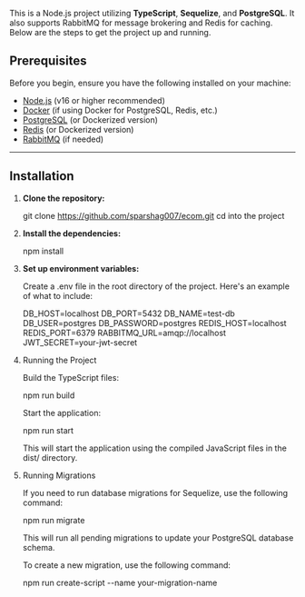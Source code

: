 This is a Node.js project utilizing **TypeScript**, **Sequelize**, and **PostgreSQL**. It also supports RabbitMQ for message brokering and Redis for caching. Below are the steps to get the project up and running.

## Prerequisites

Before you begin, ensure you have the following installed on your machine:

- [Node.js](https://nodejs.org/) (v16 or higher recommended)
- [Docker](https://www.docker.com/get-started) (if using Docker for PostgreSQL, Redis, etc.)
- [PostgreSQL](https://www.postgresql.org/download/) (or Dockerized version)
- [Redis](https://redis.io/download) (or Dockerized version)
- [RabbitMQ](https://www.rabbitmq.com/download.html) (if needed)

---

## Installation

1. **Clone the repository:**

   git clone https://github.com/sparshag007/ecom.git
   cd into the project

2. **Install the dependencies:**

    npm install

3. **Set up environment variables:**

    Create a .env file in the root directory of the project. Here's an example of what to include:

   DB_HOST=localhost
   DB_PORT=5432
   DB_NAME=test-db
   DB_USER=postgres
   DB_PASSWORD=postgres
   REDIS_HOST=localhost
   REDIS_PORT=6379
   RABBITMQ_URL=amqp://localhost
   JWT_SECRET=your-jwt-secret

4. Running the Project

    Build the TypeScript files:

    npm run build

    Start the application:

    npm run start
    
    This will start the application using the compiled JavaScript files in the dist/ directory.

5. Running Migrations
    
    If you need to run database migrations for Sequelize, use the following command:

    npm run migrate

    This will run all pending migrations to update your PostgreSQL database schema.

    To create a new migration, use the following command:

    npm run create-script --name your-migration-name




